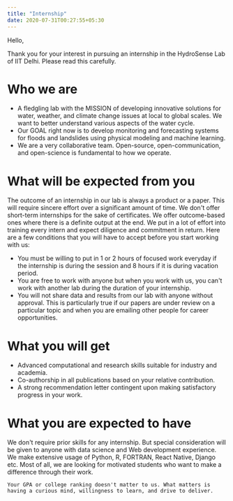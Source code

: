```yaml
---
title: "Internship"
date: 2020-07-31T00:27:55+05:30
---
```


Hello,

Thank you for your interest in pursuing an internship in the HydroSense Lab of IIT Delhi. Please read this carefully. 

# Who we are
* A fledgling lab with the MISSION of developing innovative solutions for water, weather, and climate change issues at local to global scales. We want to better understand various aspects of the water cycle.
* Our GOAL right now is to develop monitoring and forecasting systems for floods and landslides using physical modeling and machine learning. 
* We are a very collaborative team.  Open-source, open-communication, and open-science is fundamental to how we operate.

# What will be expected from you
The outcome of an internship in our lab is always a product or a paper. This will require sincere effort over a significant amount of time. We don't offer short-term internships for the sake of certificates. We offer outcome-based ones where there is a definite output at the end. We put in a lot of effort into training every intern and expect diligence and commitment in return. Here are a few conditions that you will have to accept before you start working with us:
* You must be willing to put in 1 or 2 hours of focused work everyday if the internship is during the session and 8 hours if it is during vacation period.                                 
* You are free to work with anyone but when you work with us, you can't work with another lab during the duration of your internship.
* You will not share data and results from our lab with anyone without approval. This is particularly true if our papers are under review on a particular topic and when you are emailing other people for career opportunities.

# What you will get
* Advanced computational and research skills suitable for industry and academia.
* Co-authorship in all publications based on your relative contribution.
* A strong recommendation letter contingent upon making satisfactory progress in your work. 

# What you are expected to have
We don't require prior skills for any internship. But special consideration will be given to anyone with data science and Web development experience. We make extensive usage of Python, R, FORTRAN, React Native, Django etc. Most of all, we are looking for motivated students who want to make a difference through their work. 

```
Your GPA or college ranking doesn't matter to us. What matters is having a curious mind, willingness to learn, and drive to deliver. 
```
